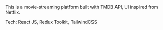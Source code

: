 This is a movie-streaming platform built with TMDB API, UI inspired from Netflix.

Tech: React JS, Redux Toolkit, TailwindCSS
